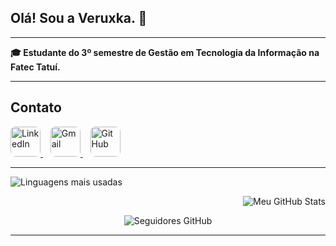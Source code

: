 ## Olá! Sou a Veruxka. 👋

---

**🎓 Estudante do 3º semestre de Gestão em Tecnologia da Informação na Fatec Tatuí.**  
 
---
  
  ##  Contato


<p alinhar="centro">
  <a href="https://www.linkedin.com/in/veruxkafakri" target="_blank">
    <img src="https://cdn.jsdelivr.net/gh/devicons/devicon/icons/linkedin/linkedin-original.svg" alt="LinkedIn" width="48" style="border-radius: 8px;" />
  </a>
  &nbsp;&nbsp;
  <a href="mailto:veruxkafakri@gmail.com" target="_blank">
    <img src="https://upload.wikimedia.org/wikipedia/commons/4/4e/Gmail_Icon.png" alt="Gmail" width="48" style="border-radius: 8px;" />
  </a>
  &nbsp;&nbsp;
  <a href="https://github.com/veruxkafakri" target="_blank">
    <img src="https://cdn.jsdelivr.net/gh/devicons/devicon/icons/github/github-original.svg" alt="GitHub" width="48" style="border-radius: 8px;" />
  </a>
</p>

---

<p align="left">
  <img src="https://github-readme-stats.vercel.app/api/top-langs/?username=veruxka&layout=compact&langs_count=6&theme=dracula" alt="Linguagens mais usadas" />
</p>

<p align="right">
  <img src="https://github-readme-stats.vercel.app/api?username=veruxka&show_icons=true&theme=dracula&count_private=true" alt="Meu GitHub Stats" />
</p>

<p align="center">
  <img src="https://img.shields.io/github/followers/veruxka?label=Seguidores&style=social" alt="Seguidores GitHub" />
</p>

---




 

